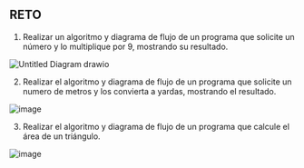 ## RETO
1. Realizar un algoritmo y diagrama de flujo de un programa que solicite un número y lo multiplique por 9, mostrando su resultado.

![Untitled Diagram drawio](https://user-images.githubusercontent.com/103066775/163030918-aca52d02-ad3f-471c-87d4-3ef512b5f083.png)




2. Realizar el algoritmo y diagrama de flujo de un programa que solicite un numero de metros y los convierta a yardas, mostrando el resultado.


![image](https://user-images.githubusercontent.com/103066775/163033426-6547add0-0fb4-4f6c-8cc4-28ec8b2ae0fc.png)


3. Realizar el algoritmo y diagrama de flujo de un programa que calcule el área de un triángulo.

![image](https://user-images.githubusercontent.com/103066775/163033248-ec204630-6fdf-490b-ad59-68c925c15e25.png)



